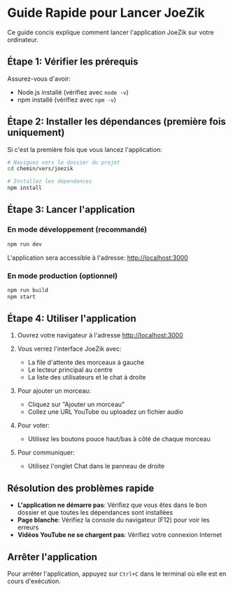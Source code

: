 # Guide Rapide pour Lancer JoeZik

Ce guide concis explique comment lancer l'application JoeZik sur votre ordinateur.

## Étape 1: Vérifier les prérequis

Assurez-vous d'avoir:
- Node.js installé (vérifiez avec `node -v`)
- npm installé (vérifiez avec `npm -v`)

## Étape 2: Installer les dépendances (première fois uniquement)

Si c'est la première fois que vous lancez l'application:

```bash
# Naviguez vers le dossier du projet
cd chemin/vers/joezik

# Installez les dépendances
npm install
```

## Étape 3: Lancer l'application

### En mode développement (recommandé)

```bash
npm run dev
```

L'application sera accessible à l'adresse: [http://localhost:3000](http://localhost:3000)

### En mode production (optionnel)

```bash
npm run build
npm start
```

## Étape 4: Utiliser l'application

1. Ouvrez votre navigateur à l'adresse [http://localhost:3000](http://localhost:3000)
2. Vous verrez l'interface JoeZik avec:
   - La file d'attente des morceaux à gauche
   - Le lecteur principal au centre
   - La liste des utilisateurs et le chat à droite

3. Pour ajouter un morceau:
   - Cliquez sur "Ajouter un morceau"
   - Collez une URL YouTube ou uploadez un fichier audio

4. Pour voter:
   - Utilisez les boutons pouce haut/bas à côté de chaque morceau

5. Pour communiquer:
   - Utilisez l'onglet Chat dans le panneau de droite

## Résolution des problèmes rapide

- **L'application ne démarre pas**: Vérifiez que vous êtes dans le bon dossier et que toutes les dépendances sont installées
- **Page blanche**: Vérifiez la console du navigateur (F12) pour voir les erreurs
- **Vidéos YouTube ne se chargent pas**: Vérifiez votre connexion Internet

## Arrêter l'application

Pour arrêter l'application, appuyez sur `Ctrl+C` dans le terminal où elle est en cours d'exécution.
